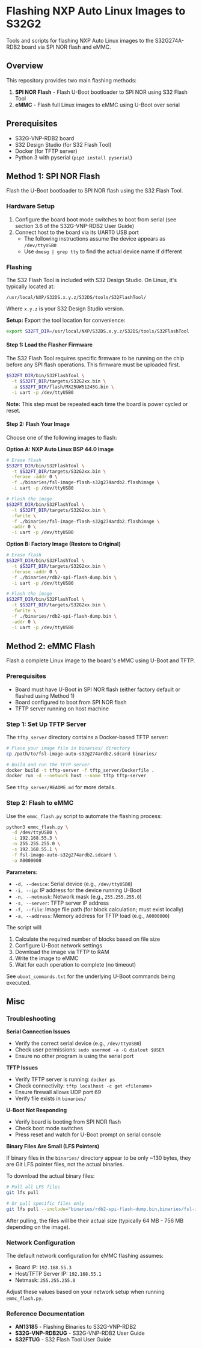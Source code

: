 # Flashing NXP Auto Linux Images to S32G2

Tools and scripts for flashing NXP Auto Linux images to the S32G274A-RDB2 board via SPI NOR flash and eMMC.

## Overview

This repository provides two main flashing methods:

1. **SPI NOR Flash** - Flash U-Boot bootloader to SPI NOR using S32 Flash Tool
2. **eMMC** - Flash full Linux images to eMMC using U-Boot over serial

## Prerequisites

- S32G-VNP-RDB2 board
- S32 Design Studio (for S32 Flash Tool)
- Docker (for TFTP server)
- Python 3 with pyserial (`pip3 install pyserial`)

## Method 1: SPI NOR Flash

Flash the U-Boot bootloader to SPI NOR flash using the S32 Flash Tool.

### Hardware Setup

1. Configure the board boot mode switches to boot from serial (see section 3.6 of the S32G-VNP-RDB2 User Guide)
2. Connect host to the board via its UART0 USB port
   - The following instructions assume the device appears as `/dev/ttyUSB0`
   - Use `dmesg | grep tty` to find the actual device name if different

### Flashing

The S32 Flash Tool is included with S32 Design Studio. On Linux, it's typically located at:
```
/usr/local/NXP/S32DS.x.y.z/S32DS/tools/S32FlashTool/
```

Where `x.y.z` is your S32 Design Studio version.

**Setup:** Export the tool location for convenience:
```bash
export S32FT_DIR=/usr/local/NXP/S32DS.x.y.z/S32DS/tools/S32FlashTool
```

#### Step 1: Load the Flasher Firmware

The S32 Flash Tool requires specific firmware to be running on the chip before any SPI flash operations. This firmware must be uploaded first.

```bash
$S32FT_DIR/bin/S32FlashTool \
  -t $S32FT_DIR/targets/S32G2xx.bin \
  -a $S32FT_DIR/flash/MX25UW51245G.bin \
  -i uart -p /dev/ttyUSB0
```

**Note:** This step must be repeated each time the board is power cycled or reset.

#### Step 2: Flash Your Image

Choose one of the following images to flash:

**Option A: NXP Auto Linux BSP 44.0 Image**

```bash
# Erase flash
$S32FT_DIR/bin/S32FlashTool \
  -t $S32FT_DIR/targets/S32G2xx.bin \
  -ferase -addr 0 \
  -f ./binaries/fsl-image-flash-s32g274ardb2.flashimage \
  -i uart -p /dev/ttyUSB0

# Flash the image
$S32FT_DIR/bin/S32FlashTool \
  -t $S32FT_DIR/targets/S32G2xx.bin \
  -fwrite \
  -f ./binaries/fsl-image-flash-s32g274ardb2.flashimage \
  -addr 0 \
  -i uart -p /dev/ttyUSB0
```

**Option B: Factory Image (Restore to Original)**

```bash
# Erase flash
$S32FT_DIR/bin/S32FlashTool \
  -t $S32FT_DIR/targets/S32G2xx.bin \
  -ferase -addr 0 \
  -f ./binaries/rdb2-spi-flash-dump.bin \
  -i uart -p /dev/ttyUSB0

# Flash the image
$S32FT_DIR/bin/S32FlashTool \
  -t $S32FT_DIR/targets/S32G2xx.bin \
  -fwrite \
  -f ./binaries/rdb2-spi-flash-dump.bin \
  -addr 0 \
  -i uart -p /dev/ttyUSB0
```

## Method 2: eMMC Flash

Flash a complete Linux image to the board's eMMC using U-Boot and TFTP.

### Prerequisites

- Board must have U-Boot in SPI NOR flash (either factory default or flashed using Method 1)
- Board configured to boot from SPI NOR flash
- TFTP server running on host machine

### Step 1: Set Up TFTP Server

The `tftp_server` directory contains a Docker-based TFTP server:

```bash
# Place your image file in binaries/ directory
cp /path/to/fsl-image-auto-s32g274ardb2.sdcard binaries/

# Build and run the TFTP server
docker build -t tftp-server -f tftp_server/Dockerfile .
docker run -d --network host --name tftp tftp-server
```

See `tftp_server/README.md` for more details.

### Step 2: Flash to eMMC

Use the `emmc_flash.py` script to automate the flashing process:

```bash
python3 emmc_flash.py \
  -d /dev/ttyUSB0 \
  -i 192.168.55.3 \
  -n 255.255.255.0 \
  -s 192.168.55.1 \
  -f fsl-image-auto-s32g274ardb2.sdcard \
  -a A0000000
```

**Parameters:**
- `-d, --device`: Serial device (e.g., `/dev/ttyUSB0`)
- `-i, --ip`: IP address for the device running U-Boot
- `-n, --netmask`: Network mask (e.g., `255.255.255.0`)
- `-s, --server`: TFTP server IP address
- `-f, --file`: Image file path (for block calculation; must exist locally)
- `-a, --address`: Memory address for TFTP load (e.g., `A0000000`)

The script will:
1. Calculate the required number of blocks based on file size
2. Configure U-Boot network settings
3. Download the image via TFTP to RAM
4. Write the image to eMMC
5. Wait for each operation to complete (no timeout)

See `uboot_commands.txt` for the underlying U-Boot commands being executed.

## Misc

### Troubleshooting

**Serial Connection Issues**
- Verify the correct serial device (e.g., `/dev/ttyUSB0`)
- Check user permissions: `sudo usermod -a -G dialout $USER`
- Ensure no other program is using the serial port

**TFTP Issues**
- Verify TFTP server is running: `docker ps`
- Check connectivity: `tftp localhost -c get <filename>`
- Ensure firewall allows UDP port 69
- Verify file exists in `binaries/`

**U-Boot Not Responding**
- Verify board is booting from SPI NOR flash
- Check boot mode switches
- Press reset and watch for U-Boot prompt on serial console

**Binary Files Are Small (LFS Pointers)**

If binary files in the `binaries/` directory appear to be only ~130 bytes, they are Git LFS pointer files, not the actual binaries.

To download the actual binary files:
```bash
# Pull all LFS files
git lfs pull

# Or pull specific files only
git lfs pull --include="binaries/rdb2-spi-flash-dump.bin,binaries/fsl-image-flash-s32g274ardb2.flashimage"
```

After pulling, the files will be their actual size (typically 64 MB - 756 MB depending on the image).

### Network Configuration

The default network configuration for eMMC flashing assumes:
- Board IP: `192.168.55.3`
- Host/TFTP Server IP: `192.168.55.1`
- Netmask: `255.255.255.0`

Adjust these values based on your network setup when running `emmc_flash.py`.

### Reference Documentation

- **AN13185** - Flashing Binaries to S32G-VNP-RDB2
- **S32G-VNP-RDB2UG** - S32G-VNP-RDB2 User Guide
- **S32FTUG** - S32 Flash Tool User Guide